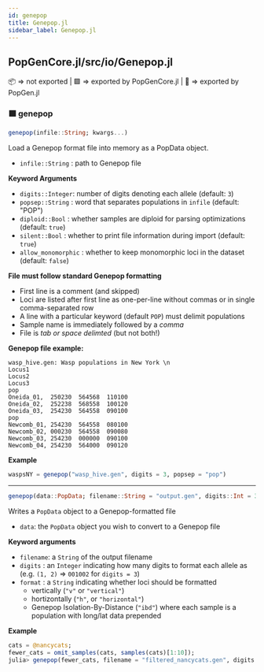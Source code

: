 ```yaml
---
id: genepop
title: Genepop.jl
sidebar_label: Genepop.jl
---
```

## PopGenCore.jl/src/io/Genepop.jl
📦  => not exported | 
🟪 => exported by PopGenCore.jl | 
🔵 => exported by PopGen.jl

### 🟪 genepop
```julia
genepop(infile::String; kwargs...)
```
Load a Genepop format file into memory as a PopData object.
- `infile::String` : path to Genepop file

**Keyword Arguments**
- `digits::Integer`: number of digits denoting each allele (default: `3`)
- `popsep::String` : word that separates populations in `infile` (default: "POP")
- `diploid::Bool`  : whether samples are diploid for parsing optimizations (default: `true`)
- `silent::Bool`   : whether to print file information during import (default: `true`)
- `allow_monomorphic` : whether to keep monomorphic loci in the dataset (default: `false`)

**File must follow standard Genepop formatting**
- First line is a comment (and skipped)
- Loci are listed after first line as one-per-line without commas or in single comma-separated row
- A line with a particular keyword (default `POP`) must delimit populations
- Sample name is immediately followed by a *comma*
- File is *tab or space delimted* (but not both!)

**Genepop file example:**
```
wasp_hive.gen: Wasp populations in New York \n
Locus1
Locus2
Locus3
pop
Oneida_01,  250230  564568  110100
Oneida_02,  252238  568558  100120
Oneida_03,  254230  564558  090100
pop
Newcomb_01, 254230  564558  080100
Newcomb_02, 000230  564558  090080
Newcomb_03, 254230  000000  090100
Newcomb_04, 254230  564000  090120
```

**Example**
```julia
waspsNY = genepop("wasp_hive.gen", digits = 3, popsep = "pop")
```

----

```julia
genepop(data::PopData; filename::String = "output.gen", digits::Int = 3, format::String = "vertical")
```
Writes a `PopData` object to a Genepop-formatted file
- `data`: the `PopData` object you wish to convert to a Genepop file

**Keyword arguments**
- `filename`: a `String` of the output filename
- `digits` : an `Integer` indicating how many digits to format each allele as (e.g. `(1, 2)` => `001002` for `digits = 3`)
- `format` : a `String` indicating whether loci should be formatted 
    - vertically (`"v"` or `"vertical"`)
    - hortizontally (`"h"`, or `"horizontal"`)
    - Genepop Isolation-By-Distance (`"ibd"`) where each sample is a population with long/lat data prepended

**Example**
```julia
cats = @nancycats;
fewer_cats = omit_samples(cats, samples(cats)[1:10]);
julia> genepop(fewer_cats, filename = "filtered_nancycats.gen", digits = 3, format = "h")
```
